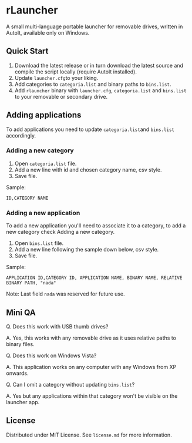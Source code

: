 # rLauncher

A small multi-language portable launcher for removable drives, written in AutoIt, available only on Windows.

## Quick Start

1. Download the latest release or in turn download the latest source and compile the script locally (require AutoIt installed).
2. Update `launcher.cfg`to your liking.
3. Add categories to `categoria.list` and binary paths to `bins.list`.
4. Add `rlauncher` binary with `launcher.cfg`, `categoria.list` and `bins.list` to your removable or secondary drive.

## Adding applications

To add applications you need to update `categoria.list`and `bins.list` accordingly.

### Adding a new category

1. Open `categoria.list` file.
2. Add a new line with id and chosen category name, csv style.
3. Save file.

Sample:

```
ID,CATEGORY NAME
```

### Adding a new application

To add a new application you'll need to associate it to a category, to add a new category check Adding a new category.

1. Open `bins.list` file.
2. Add a new line following the sample down below, csv style.
3. Save file.

Sample:

```
APPLICATION ID,CATEGORY ID, APPLICATION NAME, BINARY NAME, RELATIVE BINARY PATH, "nada"
```

 Note: Last field `nada` was reserved for future use.

## Mini QA

Q. Does this work with USB thumb drives?

A. Yes, this works with any removable drive as it uses relative paths to binary files.

Q. Does this work on Windows Vista?

A. This application works on any computer with any Windows from XP onwards.

Q. Can I omit a category without updating `bins.list`?

A. Yes but any applications within that category won't be visible on the launcher app.

## License

Distributed under MIT License. See `license.md` for more information.